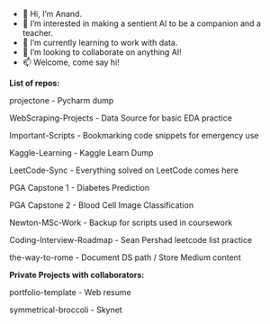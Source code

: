 
- 👋 Hi, I’m Anand.
- 👀 I’m interested in making a sentient AI to be a companion and a teacher. 
- 🌱 I’m currently learning to work with data. 
- 💞️ I’m looking to collaborate on anything AI!
- 📫 Welcome, come say hi!

<!---
QuantumMonkey/QuantumMonkey is a ✨ special ✨ repository because its `README.md` (this file) appears on your GitHub profile.
You can click the Preview link to take a look at your changes.
--->


**List of repos:**


projectone - Pycharm dump

WebScraping-Projects - Data Source for basic EDA practice

Important-Scripts - Bookmarking code snippets for emergency use

Kaggle-Learning - Kaggle Learn Dump

LeetCode-Sync - Everything solved on LeetCode comes here

PGA Capstone 1 - Diabetes Prediction

PGA Capstone 2 - Blood Cell Image Classification

Newton-MSc-Work - Backup for scripts used in coursework

Coding-Interview-Roadmap - Sean Pershad leetcode list practice

the-way-to-rome - Document DS path / Store Medium content


**Private Projects with collaborators:**


portfolio-template - Web resume

symmetrical-broccoli - Skynet
